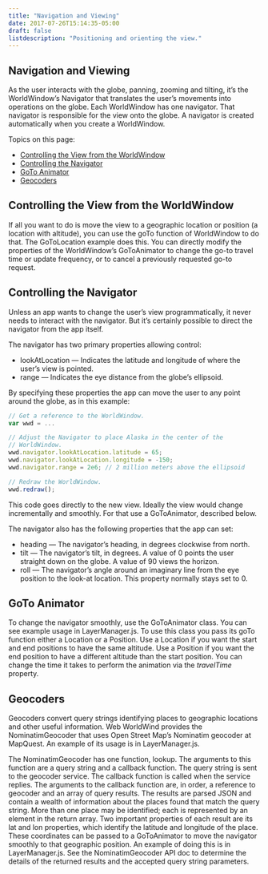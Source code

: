 ```yaml
---
title: "Navigation and Viewing"
date: 2017-07-26T15:14:35-05:00
draft: false
listdescription: "Positioning and orienting the view."
---
```


## Navigation and Viewing

As the user interacts with the globe, panning, zooming and tilting, it’s the WorldWindow’s Navigator that translates the user’s movements into operations on the globe. Each WorldWindow has one navigator. That navigator is responsible for the view onto the globe. A navigator is created automatically when you create a WorldWindow.

Topics on this page:

- [Controlling the View from the WorldWindow](#controlling-view)
- [Controlling the Navigator](#controlling-navigator)
- [GoTo Animator](#goto)
- [Geocoders](#geocoders)

## <a name="controlling-view"></a>Controlling the View from the WorldWindow

If all you want to do is move the view to a geographic location or position (a location with altitude), you can use the goTo function of WorldWindow to do that. The GoToLocation example does this. You can directly modify the properties of the WorldWindow’s GoToAnimator to change the go-to travel time or update frequency, or to cancel a previously requested go-to request.

## <a name="controlling-navigator"></a>Controlling the Navigator

Unless an app wants to change the user’s view programmatically, it never needs to interact with the navigator. But it’s certainly possible to direct the navigator from the app itself.

The navigator has two primary properties allowing control:

- lookAtLocation — Indicates the latitude and longitude of where the user’s view is pointed.
- range — Indicates the eye distance from the globe’s ellipsoid.

By specifying these properties the app can move the user to any point around the globe, as in this example:

```javascript
// Get a reference to the WorldWindow.
var wwd = ...

// Adjust the Navigator to place Alaska in the center of the
// WorldWindow.
wwd.navigator.lookAtLocation.latitude = 65;
wwd.navigator.lookAtLocation.longitude = -150;
wwd.navigator.range = 2e6; // 2 million meters above the ellipsoid

// Redraw the WorldWindow.
wwd.redraw();
```

This code goes directly to the new view. Ideally the view would change incrementally and smoothly. For that use a GoToAnimator, described below.

The navigator also has the following properties that the app can set:

- heading — The navigator’s heading, in degrees clockwise from north.
- tilt — The navigator’s tilt, in degrees. A value of 0 points the user straight down on the globe. A value of 90 views the horizon.
- roll — The navigator’s angle around an imaginary line from the eye position to the look-at location. This property normally stays set to 0.

## <a name="goto"></a>GoTo Animator

To change the navigator smoothly, use the GoToAnimator class. You can see example usage in LayerManager.js. To  use this class you pass its goTo function either a Location or a Position. Use a Location if you want the start and end positions to have the same altitude. Use a Position if you want the end position to have a different altitude than the start position. You can change the time it takes to perform the animation via the *travelTime* property.

## <a name="geocoders"></a>Geocoders

Geocoders convert query strings identifying places to geographic locations and other useful information. Web WorldWind provides the NominatimGeocoder that uses Open Street Map’s Nominatim geocoder at MapQuest. An example of its usage is in LayerManager.js.

The NominatimGeocoder has one function, lookup. The arguments to this function are a query string and a callback function. The query string is sent to the geocoder service. The callback function is called when the service replies. The arguments to the callback function are, in order, a reference to geocoder and an array of query results. The results are parsed JSON and contain a wealth of information about the places found that match the query string. More than one place may be identified; each is represented by an element in the return array. Two important properties of each result are its lat and lon properties, which identify the latitude and longitude of the place. These coordinates can be passed to a GoToAnimator to move the navigator smoothly to that geographic position. An example of doing this is in LayerManager.js. See the NominatimGeocoder API doc to determine the details of the returned results and the accepted query string parameters.